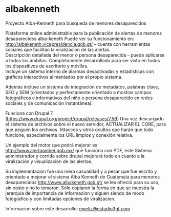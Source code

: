 # albakenneth
Proyecto Alba-Kenneth para búsqueda de menores desaparecidos

Plataforma online administrable para la publicación de alertas de menores desaparecidos alba-keneth 
Puede ver su funcionamiento en: http://albakeneth.vicepresidencia.gob.gt/ – 
cuenta con herramientas sociales que facilitan la viralización de las alertas.  
Descripción detallada del menor o persona desaparecida - puede aplicarse a todos los ámbitos.
Completamente desarrollado para ser visto en todos los dispositivos de escritorio y móviles.  
Incluye un sistema interno de alarmas desactivadas y estadísticas con gráficos interactivos alimentados por el propio sistema.  

Además incluye un sistema de integración de metadatos, palabras clave, SEO y SEM 
(orientados y perfectamente orientado a mostrar campos fotográficos e informativos del niño o persona desaparecido 
en redes sociales y de comunicación instantánea).

Funciona con Drupal 7 (https://www.drupal.org/project/drupal/releases/7.56)
Una vez descargado el sistema de archivos sobre el nuevo servidor, ACTUALIZAR EL CORE, para que peguen los archivos .httacces
y otros ocultos que harán que todo funcione, especialmente los URL limpios y conexión relativa.

Un ejemplo del motor que podrá mejorar es http://www.alertaamber.gob.mx/ que funciona con PDF, este Sistema administrador y corrido
sobre drupal mejorará todo en cuanto a la viralización y visualización de las alertas.

Su implementación fue una mera casualidad y a pesar que fue escrito y orientado a mejorar el sistema Alba Kenneth de Guatemala para
menores desaparecidos http://www.albakeneth.gob.gt/ se les ofreció para su uso, sin costo y no lo tomaron.  Sólo copiaron la forma
en que se muestra la jerarquia de importancia de Informacion y siguen siendo de modo fotografico y con limitadas opciones de viralizacion.

Informacion sobre este desarrollo:  mveliz@estudio3gt.com - 
